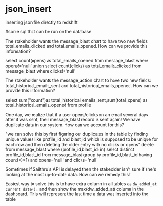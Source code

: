 # json_insert
inserting json file directly to redshift

#some sql that can be run on the database

The stakeholder wants the message_blast chart to have two new fields: total_emails_clicked and total_emails_opened. How can we provide this information?

select count(opens) as total_emails_opened from message_blast where opens!='null'
union
select count(clicks) as total_emails_clicked from message_blast where clicks!='null'

The stakeholder wants the message_action chart to have two new fields: total_historical_emails_sent and total_historical_emails_opened. How can we provide this information?

select sum("count")as total_historical_emails_sent,sum(total_opens) as total_historical_emails_opened
from profile

One day, we realize that if a user opens/clicks on an email several days after it was sent, their message_blast record is sent again! We have duplicate data in our system. How can we account for this?

"we can solve this by first figuring out duplicates in the table by finding unique values like profile_id and blast_id which is supposed to be unique for each row and then deleting the older entry with no clicks or opens"
delete from message_blast where (profile_id,blast_id) in(
select distinct profile_id,blast_id from message_blast
group by profile_id,blast_id
having count(*)>1)
and opens='null' and clicks='null'

Sometimes if Sailthru's API is delayed then the stakeolder isn't sure if she's looking at the most up-to-date data. How can we remedy this?

Easiest way to solve this is to have extra column in all tables as `dw_added_at current_date();` and then show the max(dw_added_at) column
in the dashboard. This will represent the last time a data was inserted into the table.
